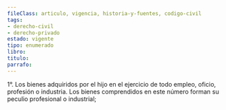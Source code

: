 ```yaml
---
fileClass: articulo, vigencia, historia-y-fuentes, codigo-civil
tags:
- derecho-civil
- derecho-privado
estado: vigente
tipo: enumerado
libro:
titulo:
parrafo:
---
```

1°. Los bienes adquiridos por el hijo en el ejercicio de todo empleo, oficio, profesión o industria. Los bienes comprendidos en este número forman su peculio profesional o industrial;